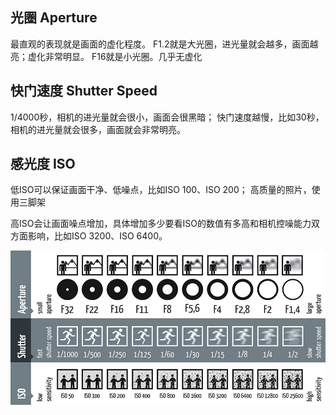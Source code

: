 

## 光圈 Aperture
最直观的表现就是画面的虚化程度。
F1.2就是大光圈，进光量就会越多，画面越亮；虚化非常明显。
F16就是小光圈。几乎无虚化


## 快门速度 Shutter Speed

1/4000秒，相机的进光量就会很小，画面会很黑暗；
快门速度越慢，比如30秒，相机的进光量就会很多，画面就会非常明亮。

## 感光度 ISO

低ISO可以保证画面干净、低噪点，比如ISO 100、ISO 200；
高质量的照片，使用三脚架

高ISO会让画面噪点增加，具体增加多少要看ISO的数值有多高和相机控噪能力双方面影响，比如ISO 3200、ISO 6400。

![](摄影.jpg)
